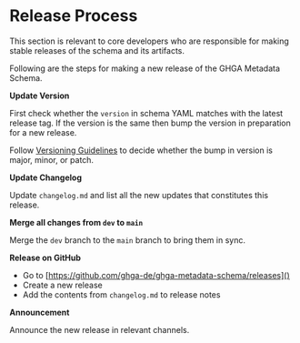 # Release Process

This section is relevant to core developers who are responsible for making
stable releases of the schema and its artifacts.

Following are the steps for making a new release of the GHGA Metadata Schema.

**Update Version**

First check whether the `version` in schema YAML matches with the
latest release tag. If the version is the same then bump the version
in preparation for a new release.

Follow [Versioning Guidelines](versioning.md) to decide whether the bump in version is major, minor, or patch.

**Update Changelog**

Update `changelog.md` and list all the new updates that constitutes
this release.

**Merge all changes from `dev` to `main`**

Merge the `dev` branch to the `main` branch to bring them in sync.

**Release on GitHub**

- Go to [https://github.com/ghga-de/ghga-metadata-schema/releases]()
- Create a new release
- Add the contents from `changelog.md` to release notes

**Announcement**

Announce the new release in relevant channels.
